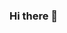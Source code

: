 ### Hi there 👋

<!--
**cyber5w/cyber5w** is a ✨ _special_ ✨ repository because its `README.md` (this file) appears on your GitHub profile.

Here are some ideas to get you started:
[Mastodon](https://infosec.exchange/@cyber5w)
<a rel="me" href="https://infosec.exchange/@cyber5w">Mastodon</a>
